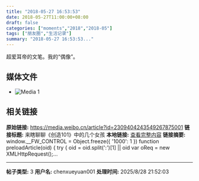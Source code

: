 ```yaml
---
title: "2018-05-27 16:53:53"
date: 2018-05-27T11:00:00+08:00
draft: false
categories: ["moments","2018","2018-05"]
tags: ["朋友圈","生活记录"]
summary: "2018-05-27 16:53:53..."
---
```


超爱耳帝的文笔。我的“偶像”。

## 媒体文件

- ![Media 1](/Moments/photos/2018-05-27/201805271653530.jpg)

## 相关链接

**原始链接:** https://media.weibo.cn/article?id=2309404243549267875001
**链接标题:** 来瞎聊聊《创造101》中的几个女孩
**本地链接:** [查看完整内容](/link_content/2018/05/2018-05-27-1/link_content/)
**链接摘要:** window.__FW_CONTROL = Object.freeze({
        '1000': 1 
    })
    function preloadArticle(oid) {
        try {
            oid = oid.split(':')[1] || oid
            var oReq = new XMLHttpRequest();...

---

**帖子类型:** 3
**用户名:** chenxueyuan001
**处理时间:** 2025/8/28 21:52:03